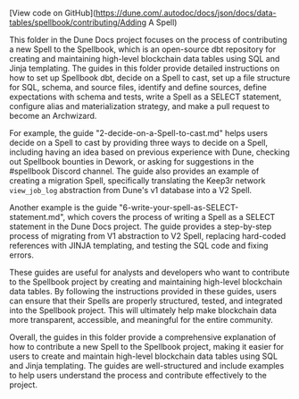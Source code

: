[View code on GitHub](https://dune.com/.autodoc/docs/json/docs/data-tables/spellbook/contributing/Adding A Spell)

This folder in the Dune Docs project focuses on the process of contributing a new Spell to the Spellbook, which is an open-source dbt repository for creating and maintaining high-level blockchain data tables using SQL and Jinja templating. The guides in this folder provide detailed instructions on how to set up Spellbook dbt, decide on a Spell to cast, set up a file structure for SQL, schema, and source files, identify and define sources, define expectations with schema and tests, write a Spell as a SELECT statement, configure alias and materialization strategy, and make a pull request to become an Archwizard.

For example, the guide "2-decide-on-a-Spell-to-cast.md" helps users decide on a Spell to cast by providing three ways to decide on a Spell, including having an idea based on previous experience with Dune, checking out Spellbook bounties in Dework, or asking for suggestions in the #spellbook Discord channel. The guide also provides an example of creating a migration Spell, specifically translating the Keep3r network `view_job_log` abstraction from Dune's v1 database into a V2 Spell.

Another example is the guide "6-write-your-spell-as-SELECT-statement.md", which covers the process of writing a Spell as a SELECT statement in the Dune Docs project. The guide provides a step-by-step process of migrating from V1 abstraction to V2 Spell, replacing hard-coded references with JINJA templating, and testing the SQL code and fixing errors.

These guides are useful for analysts and developers who want to contribute to the Spellbook project by creating and maintaining high-level blockchain data tables. By following the instructions provided in these guides, users can ensure that their Spells are properly structured, tested, and integrated into the Spellbook project. This will ultimately help make blockchain data more transparent, accessible, and meaningful for the entire community.

Overall, the guides in this folder provide a comprehensive explanation of how to contribute a new Spell to the Spellbook project, making it easier for users to create and maintain high-level blockchain data tables using SQL and Jinja templating. The guides are well-structured and include examples to help users understand the process and contribute effectively to the project.
